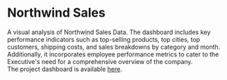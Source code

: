 # Northwind Sales
A visual analysis of Northwind Sales Data. The dashboard includes key performance indicators such as top-selling products, top cities, top customers, shipping costs, and sales breakdowns by category and month. Additionally, it incorporates employee performance metrics to cater to the Executive's need for a comprehensive overview of the company. <br>
The project dashboard is available [here](https://public.tableau.com/app/profile/mizu/viz/Northwind_16847549497270/Dashboard).
